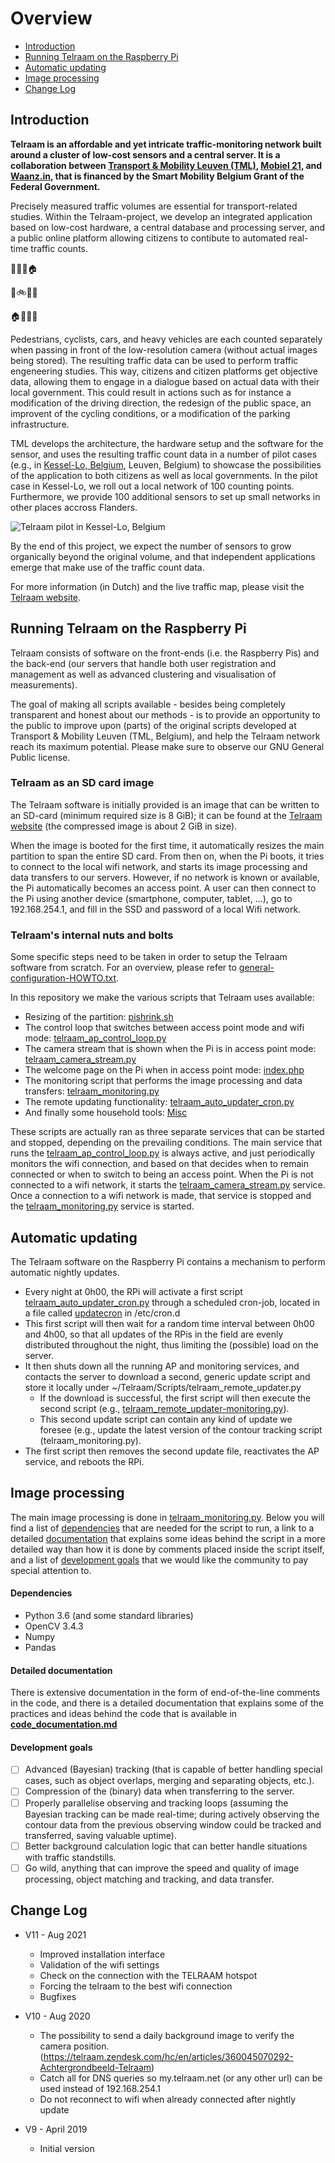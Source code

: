 # Overview

* [Introduction](https://github.com/Telraam/Telraam-RPi#introduction)
* [Running Telraam on the Raspberry Pi](https://github.com/Telraam/Telraam-RPi#running-telraam-on-the-raspberry-pi)
* [Automatic updating](https://github.com/Telraam/Telraam-RPi#automatic-updating)
* [Image processing](https://github.com/Telraam/Telraam-RPi#image-processing)
* [Change Log](https://github.com/Telraam/Telraam-RPi#change-log)

## Introduction

**Telraam is an affordable and yet intricate traffic-monitoring network built around a cluster of low-cost sensors and a central server. It is a collaboration between [Transport & Mobility Leuven (TML)](https://www.tmleuven.be/en/), [Mobiel 21](https://www.mobiel21.be/), and [Waanz.in](https://waanz.in/), that is financed by the Smart Mobility Belgium Grant of the Federal Government.**

Precisely measured traffic volumes are essential for transport-related studies. Within the Telraam-project, we develop an integrated application based on low-cost hardware, a central database and processing server, and a public online platform allowing citizens to contibute to automated real-time traffic counts.

:office::hotel::deciduous_tree::house:

:runner::bike::car::articulated_lorry:

:house::deciduous_tree::office::hotel:

Pedestrians, cyclists, cars, and heavy vehicles are each counted separately when passing in front of the low-resolution camera (without actual images being stored). The resulting traffic data can be used to perform traffic engeneering studies. This way, citizens and citizen platforms get objective data, allowing them to engage in a dialogue based on actual data with their local government. This could result in actions such as for instance a modification of the driving direction, the redesign of the public space, an improvent of the cycling conditions, or a modification of the parking infrastructure.

TML develops the architecture, the hardware setup and the software for the sensor, and uses the resulting traffic count data in a number of pilot cases (e.g., in [Kessel-Lo, Belgium](https://www.google.com/maps/place/Kessel-Lo,+3010+Leuven/), Leuven, Belgium) to showcase the possibilities of the application to both citizens as well as local governments. In the pilot case in Kessel-Lo, we roll out a local network of 100 counting points. Furthermore, we provide 100 additional sensors to set up small networks in other places accross Flanders. 

![Telraam pilot in Kessel-Lo, Belgium](./Misc/telraam-kessel-lo-map.png)

By the end of this project, we expect the number of sensors to grow organically beyond the original volume, and that independent applications emerge that make use of the traffic count data.

For more information (in Dutch) and the live traffic map, please visit the [Telraam website](https://telraam.net/).

## Running Telraam on the Raspberry Pi

Telraam consists of software on the front-ends (i.e. the Raspberry Pis) and the back-end (our servers that handle both user registration and management as well as advanced clustering and visualisation of measurements).

The goal of making all scripts available - besides being completely transparent and honest about our methods - is to provide an opportunity to the public to improve upon (parts) of the original scripts developed at Transport & Mobility Leuven (TML, Belgium), and help the Telraam network reach its maximum potential. Please make sure to observe our GNU General Public license.

### Telraam as an SD card image

The Telraam software is initially provided is an image that can be written to an SD-card (minimum required size is 8 GiB); it can be found at the [Telraam website](https://telraam-api.net/telraam-sd-image.zip) (the compressed image is about 2 GiB in size).

When the image is booted for the first time, it automatically resizes the main partition to span the entire SD card. From then on, when the Pi boots, it tries to connect to the local wifi network, and starts its image processing and data transfers to our servers. However, if no network is known or available, the Pi automatically becomes an access point. A user can then connect to the Pi using another device (smartphone, computer, tablet, ...), go to 192.168.254.1, and fill in the SSD and password of a local Wifi network.  

### Telraam's internal nuts and bolts

Some specific steps need to be taken in order to setup the Telraam software from scratch. For an overview, please refer to [general-configuration-HOWTO.txt](Misc/general-configuration-HOWTO.txt). 

In this repository we make the various scripts that Telraam uses available:
* Resizing of the partition: [pishrink.sh](./Shrink%20SD%20image/pishrink.sh)
* The control loop that switches between access point mode and wifi mode: [telraam_ap_control_loop.py](./Access%20point/telraam_ap_control_loop.py)
* The camera stream that is shown when the Pi is in access point mode: [telraam_camera_stream.py](./Access%20point/telraam_camera_stream.py)
* The welcome page on the Pi when in access point mode: [index.php](./Access%20point/index.php)
* The monitoring script that performs the image processing and data transfers: [telraam_monitoring.py](./Image%20processing/telraam_monitoring.py)
* The remote updating functionality: [telraam_auto_updater_cron.py](./Remote%20updating/telraam_auto_updater_cron.py)
* And finally some household tools: [Misc](./Misc/)

These scripts are actually ran as three separate services that can be started and stopped, depending on the prevailing conditions. The main service that runs the [telraam_ap_control_loop.py](./Access%20point/telraam_ap_control_loop.py) is always active, and just periodically monitors the wifi connection, and based on that decides when to remain connected or when to switch to being an access point. When the Pi is not connected to a wifi network, it starts the [telraam_camera_stream.py](./Access%20point/telraam_camera_stream.py) service. Once a connection to a wifi network is made, that service is stopped and the [telraam_monitoring.py](./Image%20processing/telraam_monitoring.py) service is started.

## Automatic updating

The Telraam software on the Raspberry Pi contains a mechanism to perform automatic nightly updates.

* Every night at 0h00, the RPi will activate a first script [telraam_auto_updater_cron.py](./Remote%20updating/telraam_auto_updater_cron.py) through a scheduled cron-job, located in a file called [updatecron](./Remote%20updating/updatecron) in /etc/cron.d
* This first script will then wait for a random time interval between 0h00 and 4h00, so that all updates of the RPis in the field are evenly distributed throughout the night, thus limiting the (possible) load on the server.
* It then shuts down all the running AP and monitoring services, and contacts the server to download a second, generic update script and store it locally under ~/Telraam/Scripts/telraam_remote_updater.py
    * If the download is successful, the first script will then execute the second script (e.g., [telraam_remote_updater-monitoring.py](./Remote%20updating/telraam_remote_updater-monitoring.py)).
    * This second update script can contain any kind of update we foresee (e.g., update the latest version of  the contour tracking script (telraam_monitoring.py).
* The first script then removes the second update file, reactivates the AP service, and reboots the RPi.

## Image processing

The main image processing is done in [telraam_monitoring.py](./Image%20processing/telraam_monitoring.py). Below you will find a list of [dependencies](https://github.com/Telraam/Telraam-RPi#dependencies) that are needed for the script to run, a link to a detailed [documentation](https://github.com/Telraam/Telraam-RPi#detailed-documentation) that explains some ideas behind the script in a more detailed way than how it is done by comments placed inside the script itself, and a list of [development goals](https://github.com/Telraam/Telraam-RPi#development-goals) that we would like the community to pay special attention to.

#### Dependencies

- Python 3.6 (and some standard libraries)
- OpenCV 3.4.3
- Numpy
- Pandas

#### Detailed documentation

There is extensive documentation in the form of end-of-the-line comments in the code, and there is a detailed documentation that explains some of the practices and ideas behind the code that is available in **[code_documentation.md](./Image%20processing/code_documentation.md)**

#### Development goals

- [ ] Advanced (Bayesian) tracking (that is capable of better handling special cases, such as object overlaps, merging and separating objects, etc.).
- [ ] Compression of the (binary) data when transferring to the server.
- [ ] Properly parallelise observing and tracking loops (assuming the Bayesian tracking can be made real-time; during actively observing the contour data from the previous observing window could be tracked and transferred, saving valuable uptime).
- [ ] Better background calculation logic that can better handle situations with traffic standstills.
- [ ] Go wild, anything that can improve the speed and quality of image processing, object matching and tracking, and data transfer.

## Change Log
* V11 - Aug 2021
    * Improved installation interface
    * Validation of the wifi settings
    * Check on the connection with the TELRAAM hotspot
    * Forcing the telraam to the best wifi connection
    * Bugfixes

* V10 - Aug 2020
    * The possibility to send a daily background image to verify the camera position. (https://telraam.zendesk.com/hc/en/articles/360045070292-Achtergrondbeeld-Telraam)
    * Catch all for DNS queries so my.telraam.net (or any other url) can be used instead of 192.168.254.1
    * Do not reconnect to wifi when already connected after nightly update

* V9 - April 2019
    * Initial version
